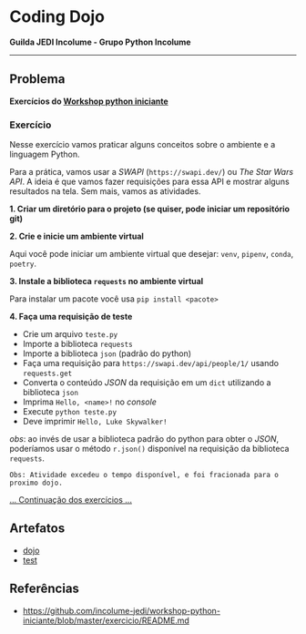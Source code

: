 # Coding Dojo

**Guilda JEDI Incolume - Grupo Python Incolume**

---

## Problema

**Exercícios do [Workshop python iniciante](https://github.com/incolume-jedi/workshop-python-iniciante/blob/master/exercicio/README.md)**

### Exercício

Nesse exercício vamos praticar alguns conceitos sobre o ambiente e a linguagem Python.

Para a prática, vamos usar a _SWAPI_ (`https://swapi.dev/`) ou _The Star Wars API_.
A ideia é que vamos fazer requisições para essa API e mostrar alguns resultados na tela.
Sem mais, vamos as atividades.

**1. Criar um diretório para o projeto (se quiser, pode iniciar um repositório git)**

**2. Crie e inicie um ambiente virtual**

Aqui você pode iniciar um ambiente virtual que desejar: `venv`, `pipenv`, `conda`, `poetry`.

**3. Instale a biblioteca `requests` no ambiente virtual**

Para instalar um pacote você usa `pip install <pacote>`

**4. Faça uma requisição de teste**

* Crie um arquivo `teste.py`
* Importe a biblioteca `requests`
* Importe a biblioteca `json` (padrão do python)
* Faça uma requisição para `https://swapi.dev/api/people/1/` usando `requests.get`
* Converta o conteúdo _JSON_ da requisição em um `dict` utilizando a biblioteca `json`
* Imprima `Hello, <name>!` no _console_
* Execute `python teste.py`
* Deve imprimir `Hello, Luke Skywalker!`

_obs_: ao invés de usar a biblioteca padrão do python para obter o _JSON_, poderíamos
usar o método `r.json()` disponível na requisição da biblioteca `requests`.

``` Obs: Atividade excedeu o tempo disponível, e foi fracionada para o proximo dojo. ```

[... Continuação dos exercícios ...](/coding_dojo_jedi/20220722/README.md)

## Artefatos
- [dojo](./dojo20220721.py)
- [test](./test_20220721.py)


## Referências

- https://github.com/incolume-jedi/workshop-python-iniciante/blob/master/exercicio/README.md
